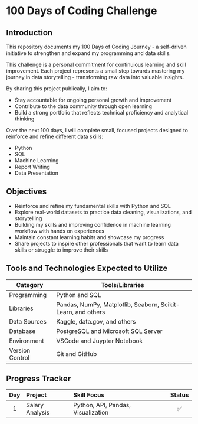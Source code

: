 # 100 Days of Coding Challenge

## Introduction
This repository documents my 100 Days of Coding Journey - a self-driven initiative to strengthen and expand my programming and data skills.

This challenge is a personal commitment for continuious learning and skill improvement. Each project represents a small step towards mastering my journey in data storytelling - transforming raw data into valuable insights. 

By sharing this project publically, I aim to: 

* Stay accountable for ongoing personal growth and improvement
* Contribute to the data community through open learning
* Build a strong portfolio that reflects technical proficiency and analytical thinking

Over the next 100 days, I will complete small, focused projects designed to reinforce and refine different data skills:
* Python
* SQL
* Machine Learning
* Report Writing
* Data Presentation

## Objectives
* Reinforce and refine my fundamental skills with Python and SQL
* Explore real-world datasets to practice data cleaning, visualizations, and storytelling
* Building my skills and improving confidence in machine learning workflow with hands on experiences
* Maintain constant learning habits and showcase my progress
* Share projects to inspire other professionals that want to learn data skills or struggle to improve their skills

## Tools and Technologies Expected to Utilize

| Category | Tools/Libraries |
| -------- | --------------- |
| Programming | Python and SQL|
| Libraries | Pandas, NumPy, Matplotlib, Seaborn, Scikit-Learn, and others|
| Data Sources| Kaggle, data.gov, and others|
| Database | PostgreSQL and Microsoft SQL Server |
| Environment | VSCode and Juypter Notebook |
| Version Control | Git and GitHub |

## Progress Tracker

| Day | Project | Skill Focus | Status |
| :---: | :------- | :----------- | :------: |
| 1 | Salary Analysis | Python, API, Pandas, Visualization | ✅ |
